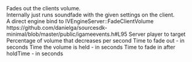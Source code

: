 <function name="FadeClientVolume" parent="HolyLib" type="libraryfunc">
	<description>Fades out the clients volume.<br>Internally just runs soundfade with the given settings on the client.<br>A direct engine bind to IVEngineServer::FadeClientVolume</description>
	<source>https://github.com/danielga/sourcesdk-minimal/blob/master/public/igameevents.h#L95</source>
	<realm>Server</realm>
	<args>
		<arg name="ply" type="player">player to target</arg>
		<arg name="fadePercent" type="number">Percentage of volume that decreases per second</arg>
		<arg name="fadeOutSeconds" type="number">Time to fade out - in seconds</arg>
		<arg name="holdTime" type="number">Time the volume is held - in seconds</arg>
		<arg name="fadeInSeconds" type="number">Time to fade in after holdTime - in seconds</arg>
	</args>
</function>